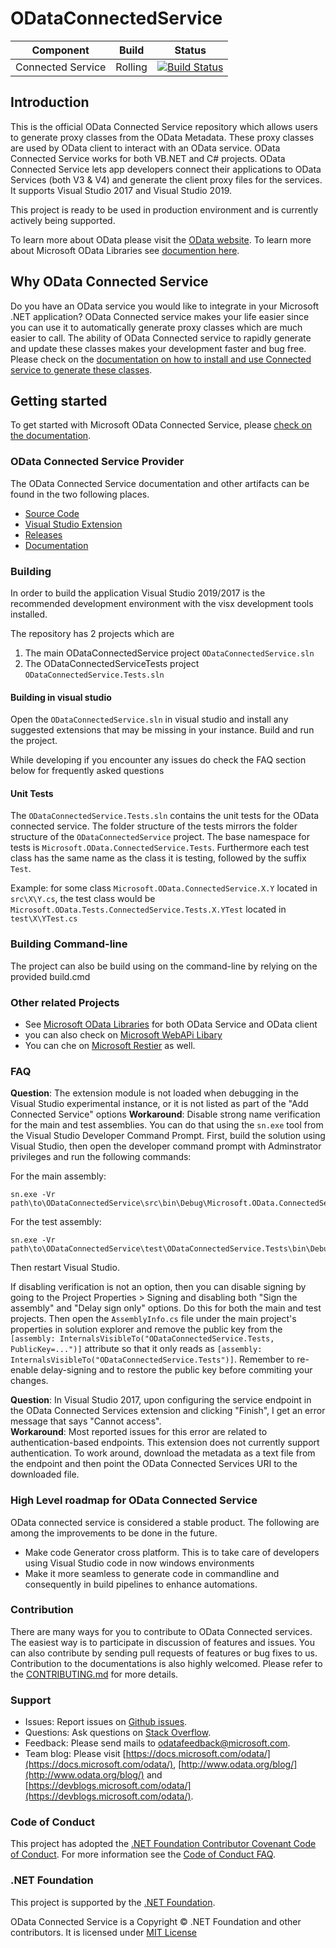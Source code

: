 ODataConnectedService
 ============= 
 Component | Build  | Status 
--------|--------- |---------
Connected Service|Rolling | [![Build Status](https://dev.azure.com/dotnet/OData/_apis/build/status/paulodero.ODataConnectedService?branchName=master)](https://dev.azure.com/dotnet/OData/_build/latest?definitionId=134&branchName=master)

 ## Introduction 
This is the official OData Connected Service repository which allows users to generate proxy classes from the OData Metadata.
These proxy classes are used by OData client to interact with an OData service. OData Connected Service works for both VB.NET and C# projects. 
OData Connected Service lets app developers connect their applications to OData Services (both V3 & V4) and generate the client proxy files for the services. 
It supports Visual Studio 2017 and Visual Studio 2019. 

This project is ready to be used in production environment and is currently actively being supported.

To learn more about OData please visit the [OData website](https://www.odata.org/).
To learn more about Microsoft OData Libraries see [documention here](https://docs.microsoft.com/en-us/odata/).

## Why OData Connected Service
Do you have an OData service you would like to integrate in your Microsoft .NET application? OData Connected service makes your life easier since you can use it to automatically 
generate proxy classes which are much easier to call. The ability of OData Connected service to rapidly generate and update these classes makes your development faster and bug free.
Please check on the [documentation on how to install and use Connected service to generate these classes](https://docs.microsoft.com/odata/client/code-generation-tool).

## Getting started

To get started with Microsoft OData Connected Service, please [check on the documentation](https://docs.microsoft.com/odata/client/code-generation-tool).

### OData Connected Service Provider
The OData Connected Service documentation and other artifacts can be found in the two following places. 
* [Source Code](https://github.com/OData/ODataConnectedService)
* [Visual Studio Extension](https://marketplace.visualstudio.com/items?itemName=laylaliu.ODataConnectedService)
* [Releases](https://github.com/OData/ODataConnectedService/releases)
* [Documentation](https://docs.microsoft.com/odata/client/code-generation-tool)

### Building
In order to build the application Visual Studio 2019/2017 is the recommended development environment with the visx development tools installed.

The repository has 2 projects which are 
1. The main ODataConnectedService project `ODataConnectedService.sln`
2. The ODataConnectedServiceTests project `ODataConnectedService.Tests.sln`

#### Building in visual studio
Open the `ODataConnectedService.sln` in visual studio and install any suggested extensions that may be missing in your instance.
Build and run the project. 

While developing if you encounter any issues do check the FAQ section below for frequently asked questions
#### Unit Tests

The `ODataConnectedService.Tests.sln` contains the unit tests for the OData connected service. The folder structure of the tests mirrors the folder structure
of the `ODataConnectedService` project. The base namespace for tests is `Microsoft.OData.ConnectedService.Tests`. Furthermore each test class has the same name
as the class it is testing, followed by the suffix `Test`.

Example: for some class `Microsoft.OData.ConnectedService.X.Y` located in `src\X\Y.cs`,
the test class would be `Microsoft.OData.Tests.ConnectedService.Tests.X.YTest` located in `test\X\YTest.cs`

### Building Command-line 
The project can also be build using on the command-line by relying on the provided build.cmd

### Other related Projects

* See [Microsoft OData Libraries](https://github.com/OData/odata.net) for both OData Service and OData client
* you can also check on [Microsoft WebAPi Libary](https://github.com/OData/WebApi)
* You can che on [Microsoft Restier](https://github.com/OData/RESTier) as well.

### FAQ
  **Question**: The extension module is not loaded when debugging in the Visual Studio experimental instance, or it is not listed as part of the "Add Connected Service" options
  **Workaround**: Disable strong name verification for the main and test assemblies. You can do that using the `sn.exe` tool from
  the Visual Studio Developer Command Prompt. First, build the solution using Visual Studio, then open the developer command
  prompt with Adminstrator privileges and run the following commands:

  For the main assembly:

  ```
  sn.exe -Vr path\to\ODataConnectedService\src\bin\Debug\Microsoft.OData.ConnectedService.dll
  ```

  For the test assembly:
  ```
  sn.exe -Vr path\to\ODataConnectedService\test\ODataConnectedService.Tests\bin\Debug\ODataConnectedServiceTests.dll
  ```
  Then restart Visual Studio.

  If disabling verification is not an option, then you can disable signing by going to the Project Properties > Signing and disabling both "Sign the assembly" and "Delay sign only" options. Do this for both the main and test projects. Then open the `AssemblyInfo.cs` file
  under the main project's properties in solution explorer and remove the public key from the `[assembly: InternalsVisibleTo("ODataConnectedService.Tests, PublicKey=...")]` attribute so that it only reads as `[assembly: InternalsVisibleTo("ODataConnectedService.Tests")]`. Remember to re-enable delay-signing and to restore the public key before commiting your changes.
  
  **Question**: In Visual Studio 2017, upon configuring the service endpoint in the OData Connected Services extension and clicking "Finish", I get an error message that says "Cannot access".  
  **Workaround**: Most reported issues for this error are related to authentication-based endpoints. This extension does not currently support authentication. To work around, download the metadata as a text file from the endpoint and then point the OData Connected Services URI to the downloaded file.

### High Level roadmap for OData Connected Service
OData connected service is considered a stable product. The following are among the improvements to be done in the future.
* Make code Generator cross platform. This is to take care of developers using Visual Studio code in now windows environments
* Make it more seamless to generate code in commandline and consequently in build pipelines to enhance automations.

### Contribution

There are many ways for you to contribute to OData Connected services. The easiest way is to participate in discussion of features and issues. You can also contribute by sending pull requests of features or bug fixes to us. Contribution to the documentations is also highly welcomed. Please refer to the [CONTRIBUTING.md](https://github.com/OData/ODataConnectedService/CONTRIBUTING.md) for more details.

###  Support

- Issues: Report issues on [Github issues](https://github.com/OData/ODataConnectedService/issues).
- Questions: Ask questions on [Stack Overflow](http://stackoverflow.com/questions/ask?tags=odata).
- Feedback: Please send mails to [odatafeedback@microsoft.com](mailto:odatafeedback@microsoft.com).
- Team blog: Please visit [https://docs.microsoft.com/odata/](https://docs.microsoft.com/odata/), [http://www.odata.org/blog/](http://www.odata.org/blog/) and [https://devblogs.microsoft.com/odata/](https://devblogs.microsoft.com/odata/).

### Code of Conduct

This project has adopted the [.NET Foundation Contributor Covenant Code of Conduct](https://dotnetfoundation.org/about/code-of-conduct). For more information see the [Code of Conduct FAQ](https://dotnetfoundation.org/about/faq).

### .NET Foundation

This project is supported by the [.NET Foundation](https://dotnetfoundation.org).

OData Connected Service is a Copyright &copy; .NET Foundation and other contributors. It is licensed under [MIT License](https://github.com/OData/ODataConnectedService/blob/master/License.txt)